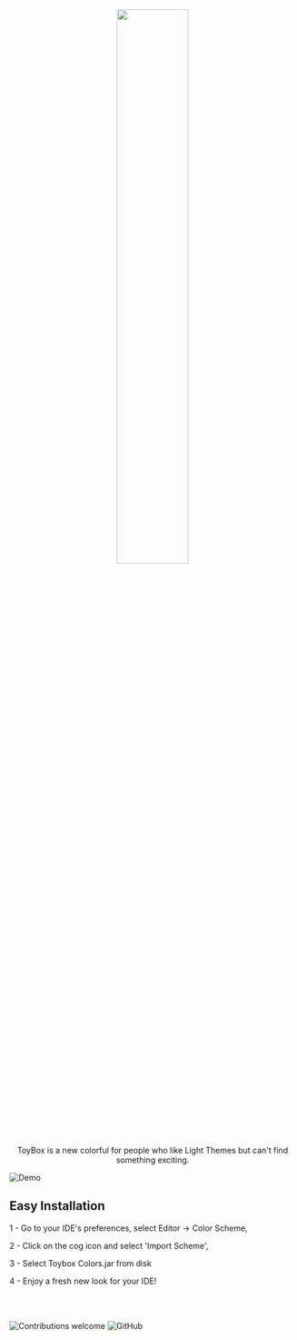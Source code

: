 <div align="center"><img width=50% src="https://github.com/JamesHarrys/Toybox/blob/master/img/logo.svg"></div>
<br/> <br/>
<p align="center">ToyBox is a new colorful for people who like Light Themes but can't find something exciting.</p>



![Demo](https://github.com/JamesHarrys/Toybox/blob/master/img/screenshot.png)


## Easy Installation

1 - Go to your IDE's preferences, select Editor -> Color Scheme, 

2 - Click on the cog icon and select 'Import Scheme', 

3 - Select Toybox Colors.jar from disk

4 - Enjoy a fresh new look for your IDE!

<br/><br/>

![Contributions welcome](https://img.shields.io/badge/contributions-welcome-orange.svg)
![GitHub](https://img.shields.io/github/license/JamesHarrys/ToyBox)
